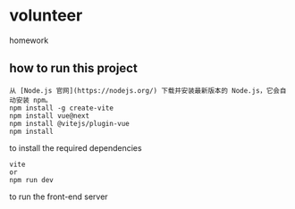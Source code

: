 # volunteer
homework

## how to run this project

```
从 [Node.js 官网](https://nodejs.org/) 下载并安装最新版本的 Node.js，它会自动安装 npm。
npm install -g create-vite
npm install vue@next
npm install @vitejs/plugin-vue
npm install
```
to install the required dependencies

```
vite 
or
npm run dev
```
to run the front-end server

